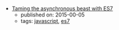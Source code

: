 * [Taming the asynchronous beast with ES7](https://pouchdb.com/2015/03/05/taming-the-async-beast-with-es7.html)
    * published on: 2015-00-05
    * tags: [javascript](../tags/javascript.md), [es7](../tags/es7.md)
